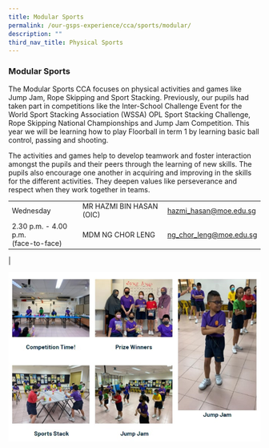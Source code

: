 ```yaml
---
title: Modular Sports
permalink: /our-gsps-experience/cca/sports/modular/
description: ""
third_nav_title: Physical Sports
---
```

### **Modular Sports**
The Modular Sports CCA focuses on physical activities and games like Jump Jam, Rope Skipping and Sport Stacking. Previously, our pupils had taken part in competitions like the Inter-School Challenge Event for the World Sport Stacking Association (WSSA) OPL Sport Stacking Challenge, Rope Skipping National Championships and Jump Jam Competition. This year we will be learning how to play Floorball in term 1 by learning basic ball control, passing and shooting.   

The activities and games help to develop teamwork and foster interaction amongst the pupils and their peers through the learning of new skills. The pupils also encourage one another in acquiring and improving in the skills for the different activities. They deepen values like perseverance and respect when they work together in teams.

|  |  |  |
|---|---|---|
| Wednesday | MR HAZMI BIN HASAN (OIC) |  [hazmi_hasan@moe.edu.sg](mailto:hazmi_hasan@moe.edu.sg) |
| 2.30 p.m. - 4.00 p.m.<br>(face-to-face) | MDM NG CHOR LENG |  [ng_chor_leng@moe.edu.sg](mailto:ng_chor_leng@moe.edu.sg) |
|

![](/images/modular.jpg)